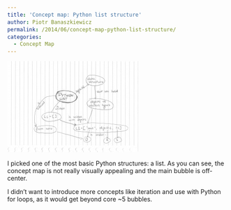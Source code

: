 ```yaml
---
title: 'Concept map: Python list structure'
author: Piotr Banaszkiewicz
permalink: /2014/06/concept-map-python-list-structure/
categories:
  - Concept Map
---
```

[<img class="alignnone size-medium wp-image-7652" alt="SCAN0001" src="/uploads/2014/06/SCAN00011-300x209.jpg" width="300" height="209" />][1]

I picked one of the most basic Python structures: a list. As you can see, the concept map is not really visually appealing and the main bubble is off-center.

I didn&#8217;t want to introduce more concepts like iteration and use with Python for loops, as it would get beyond core ~5 bubbles.

 [1]: /uploads/2014/06/SCAN00011.jpg
